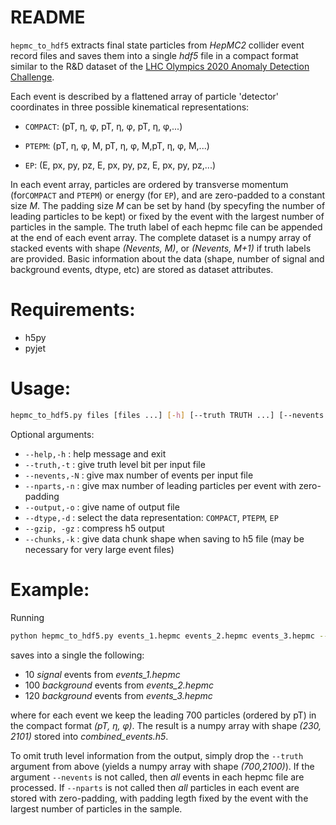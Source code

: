 # README
```hepmc_to_hdf5``` extracts final state particles from *HepMC2*  collider event record files and saves them into a single *hdf5* file in a compact format similar to the R&D dataset of the [LHC Olympics 2020 Anomaly Detection Challenge](https://lhco2020.github.io/homepage/). 

Each event is described by a flattened array of particle 'detector' coordinates in three possible kinematical representations:  

 - ```COMPACT```:  (pT, η, φ, pT, η, φ, pT, η, φ,...) 
  
 - ```PTEPM```: (pT, η, φ, M, pT, η, φ, M,pT, η, φ, M,...)
  
 - ```EP```:    (E, px, py, pz, E, px, py, pz, E, px, py, pz,...)
 
In each event array, particles are ordered by transverse momentum (for```COMPACT``` and ```PTEPM```) or energy (for ```EP```), and are zero-padded to a constant size *M*. The padding size *M* can be set by hand (by specyfing the number of leading particles to be kept) or fixed by the event with the largest number of particles in the sample. The truth label of each hepmc file can be appended at the end of each event array. The complete dataset is a numpy array of stacked events with shape *(Nevents, M)*, or *(Nevents, M+1)* if truth labels are  provided. Basic information about the data (shape, number of signal and background events, dtype, etc) are stored as dataset attributes. 

# Requirements: 
- h5py
- pyjet

# Usage:
```bash
hepmc_to_hdf5.py files [files ...] [-h] [--truth TRUTH ...] [--nevents NEVENTS ...] [--nparts NPARTS] [--output OUTPUT] [--dtype DTYPE] [--gzip] [--chunks CHUNKS]       
```

Optional arguments:

 - ```--help,-h``` : help message and exit
 - ```--truth,-t``` : give truth level bit per input file
 - ```--nevents,-N``` : give max number of events per input file
 - ```--nparts,-n``` : give max number of leading particles per event with zero-padding
 - ```--output,-o``` : give name of output file
 - ```--dtype,-d``` : select the data representation: ```COMPACT```, ```PTEPM```, ```EP``` 
 - ```--gzip, -gz``` : compress h5 output 
 - ```--chunks,-k``` : give data chunk shape when saving to h5 file (may be necessary for very large event files)

# Example:

Running
```bash
python hepmc_to_hdf5.py events_1.hepmc events_2.hepmc events_3.hepmc --truth 1 0 0 --nevents 10 100 120 --nparts 700 --output combined_events.h5 --dtype COMPACT
```
saves into a single the following: 
-  10 *signal* events from *events_1.hepmc*
- 100 *background* events from *events_2.hepmc*
- 120 *background* events from *events_3.hepmc*

where for each event we keep the leading 700 particles (ordered by pT) in the compact format *(pT, η, φ)*. The result is a numpy array with shape *(230, 2101)* stored into *combined_events.h5*.

To omit truth level information from the output, simply drop the ```--truth``` argument from above (yields a numpy array with shape *(700,2100)*). If the argument ```--nevents``` is not called, then *all* events in each hepmc file are processed. If ```--nparts``` is not called then *all* particles in each event are stored with zero-padding, with padding legth fixed by the event with the largest number of particles in the sample. 

